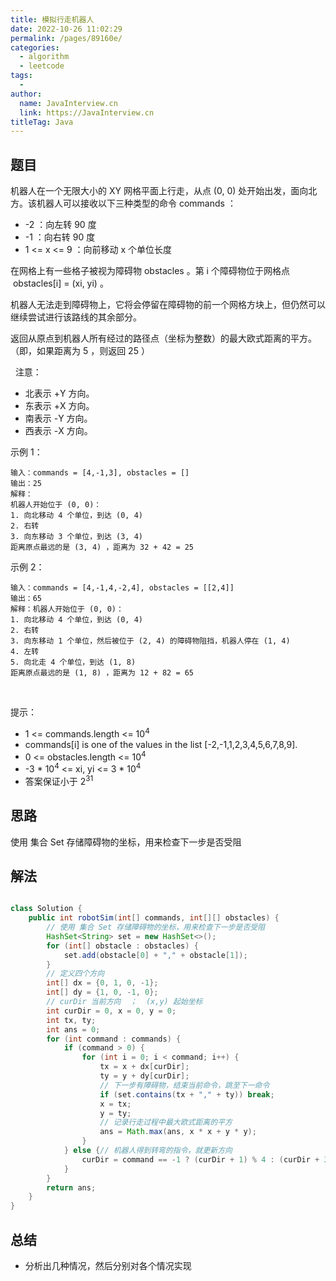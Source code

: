 ```yaml
---
title: 模拟行走机器人
date: 2022-10-26 11:02:29
permalink: /pages/89160e/
categories:
  - algorithm
  - leetcode
tags:
  - 
author: 
  name: JavaInterview.cn
  link: https://JavaInterview.cn
titleTag: Java
---
```


## 题目

机器人在一个无限大小的 XY 网格平面上行走，从点 (0, 0) 处开始出发，面向北方。该机器人可以接收以下三种类型的命令 commands ：

- -2 ：向左转 90 度
- -1 ：向右转 90 度
- 1 <= x <= 9 ：向前移动 x 个单位长度

在网格上有一些格子被视为障碍物 obstacles 。第 i 个障碍物位于网格点  obstacles[i] = (xi, yi) 。

机器人无法走到障碍物上，它将会停留在障碍物的前一个网格方块上，但仍然可以继续尝试进行该路线的其余部分。

返回从原点到机器人所有经过的路径点（坐标为整数）的最大欧式距离的平方。（即，如果距离为 5 ，则返回 25 ）

 
注意：

- 北表示 +Y 方向。
- 东表示 +X 方向。
- 南表示 -Y 方向。
- 西表示 -X 方向。

示例 1：

    输入：commands = [4,-1,3], obstacles = []
    输出：25
    解释：
    机器人开始位于 (0, 0)：
    1. 向北移动 4 个单位，到达 (0, 4)
    2. 右转
    3. 向东移动 3 个单位，到达 (3, 4)
    距离原点最远的是 (3, 4) ，距离为 32 + 42 = 25
示例 2：

    输入：commands = [4,-1,4,-2,4], obstacles = [[2,4]]
    输出：65
    解释：机器人开始位于 (0, 0)：
    1. 向北移动 4 个单位，到达 (0, 4)
    2. 右转
    3. 向东移动 1 个单位，然后被位于 (2, 4) 的障碍物阻挡，机器人停在 (1, 4)
    4. 左转
    5. 向北走 4 个单位，到达 (1, 8)
    距离原点最远的是 (1, 8) ，距离为 12 + 82 = 65
 

提示：

- 1 <= commands.length <= 10<sup>4</sup>
- commands[i] is one of the values in the list [-2,-1,1,2,3,4,5,6,7,8,9].
- 0 <= obstacles.length <= 10<sup>4</sup>
- -3 * 10<sup>4</sup> <= xi, yi <= 3 * 10<sup>4</sup>
- 答案保证小于 2<sup>31</sup>

## 思路

使用 集合 Set 存储障碍物的坐标，用来检查下一步是否受阻

## 解法
```java

class Solution {
    public int robotSim(int[] commands, int[][] obstacles) {
        // 使用 集合 Set 存储障碍物的坐标，用来检查下一步是否受阻
        HashSet<String> set = new HashSet<>();
        for (int[] obstacle : obstacles) {
            set.add(obstacle[0] + "," + obstacle[1]);
        }
        // 定义四个方向
        int[] dx = {0, 1, 0, -1};
        int[] dy = {1, 0, -1, 0};
        // curDir 当前方向  ；  (x,y) 起始坐标
        int curDir = 0, x = 0, y = 0;
        int tx, ty;
        int ans = 0;
        for (int command : commands) {
            if (command > 0) {
                for (int i = 0; i < command; i++) {
                    tx = x + dx[curDir];
                    ty = y + dy[curDir];
                    // 下一步有障碍物，结束当前命令，跳至下一命令
                    if (set.contains(tx + "," + ty)) break;
                    x = tx;
                    y = ty;
                    // 记录行走过程中最大欧式距离的平方
                    ans = Math.max(ans, x * x + y * y);
                }
            } else {// 机器人得到转弯的指令，就更新方向
                curDir = command == -1 ? (curDir + 1) % 4 : (curDir + 3) % 4;
            }
        }
        return ans;
    }
}
```

## 总结

- 分析出几种情况，然后分别对各个情况实现 
